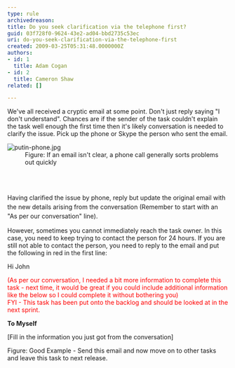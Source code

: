 ```yaml
---
type: rule
archivedreason: 
title: Do you seek clarification via the telephone first?
guid: 03f728f0-9624-43e2-ad04-bbd2735c53ec
uri: do-you-seek-clarification-via-the-telephone-first
created: 2009-03-25T05:31:48.0000000Z
authors:
- id: 1
  title: Adam Cogan
- id: 2
  title: Cameron Shaw
related: []

---
```



We've all&#160;received a cryptic email at some point. Don't just reply saying &quot;I don't understand&quot;. Chances are if the sender of the task couldn't&#160;explain the task well enough the first time then it's likely&#160;conversation is needed to clarify the issue. Pick up the phone or Skype&#160;the person who sent the email. 
<dl class="image"><dt><img src="/PublishingImages/putin-phone.jpg" alt="putin-phone.jpg" />​
</dt><dd>Figure&#58; If an email isn't clear, a phone call generally sorts problems out quickly</dd></dl>
<br><excerpt class='endintro'></excerpt><br>
<p>Having clarified the issue by phone, r<span style="line-height&#58;21px;background-color&#58;initial;">eply but u</span><span style="line-height&#58;21px;background-color&#58;initial;">pdate the original&#160;</span><span style="line-height&#58;21px;background-color&#58;initial;">email with the new details arising from the conversation</span><span style="line-height&#58;21px;background-color&#58;initial;">&#160;(Remember to start with an &quot;As per our conversation&quot; line).</span></p>However, sometimes you&#160;cannot immediately&#160;reach the task owner. In this case, you need to keep trying to contact the&#160;person for 24 hours. If you are still not able to contact the person, you need to reply to the email and put the following in red in the first line&#58; <br><div class="ms-rteCustom-GreyBox"><p>Hi John<br></p>
<p style="color&#58;red;">(As per our conversation, I needed a bit more information to complete this task&#160;- next time, it would be great if you could&#160;include additional information like the below so I could&#160;complete it&#160;without bothering you)<br>FYI - This task has been put onto the backlog and should be looked at in the next sprint.<br></p>
<p><strong>To Myself</strong></p>
<p>[Fill in the information you just got from the conversation]</p></div>
<span class="ms-rteCustom-FigureGood">Figure&#58;&#160;Good Example - Send this email and now move on to other tasks and leave this task to next release. </span>


